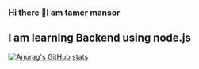 ### Hi there 👋I am tamer mansor
## I am learning Backend using node.js
[![Anurag's GitHub stats](https://github-readme-stats.vercel.app/api?Tamer3mansor=anuraghazra)](https://github.com/anuraghazra/github-readme-stats)

<!--
**Tamer3mansor/Tamer3mansor** is a ✨ _special_ ✨ repository because its `README.md` (this file) appears on your GitHub profile..
-->
